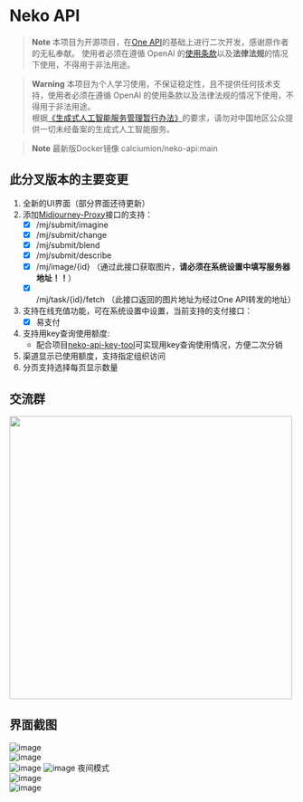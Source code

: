 
# Neko API

> **Note**
> 本项目为开源项目，在[One API](https://github.com/songquanpeng/one-api)的基础上进行二次开发，感谢原作者的无私奉献。 
> 使用者必须在遵循 OpenAI 的[使用条款](https://openai.com/policies/terms-of-use)以及**法律法规**的情况下使用，不得用于非法用途。


> **Warning**
> 本项目为个人学习使用，不保证稳定性，且不提供任何技术支持，使用者必须在遵循 OpenAI 的使用条款以及法律法规的情况下使用，不得用于非法用途。  
> 根据[《生成式人工智能服务管理暂行办法》](http://www.cac.gov.cn/2023-07/13/c_1690898327029107.htm)的要求，请勿对中国地区公众提供一切未经备案的生成式人工智能服务。

> **Note**
> 最新版Docker镜像 calciumion/neko-api:main

## 此分叉版本的主要变更
1. 全新的UI界面（部分界面还待更新）
2. 添加[Midjourney-Proxy](https://github.com/novicezk/midjourney-proxy)接口的支持：
    + [x] /mj/submit/imagine
    + [x] /mj/submit/change
    + [x] /mj/submit/blend
    + [x] /mj/submit/describe
    + [x] /mj/image/{id} （通过此接口获取图片，**请必须在系统设置中填写服务器地址！！**）
    + [x] /mj/task/{id}/fetch （此接口返回的图片地址为经过One API转发的地址）
3. 支持在线充值功能，可在系统设置中设置，当前支持的支付接口：
    + [x] 易支付
4. 支持用key查询使用额度:
    + 配合项目[neko-api-key-tool](https://github.com/Calcium-Ion/neko-api-key-tool)可实现用key查询使用情况，方便二次分销
5. 渠道显示已使用额度，支持指定组织访问
6. 分页支持选择每页显示数量

## 交流群
<img src="https://github.com/Calcium-Ion/new-api/assets/61247483/de536a8a-0161-47a7-a0a2-66ef6de81266" width="500">

## 界面截图
![image](https://github.com/Calcium-Ion/new-api/assets/61247483/3ca0b282-00ff-4c96-bf9d-e29ef615c605)  
![image](https://github.com/Calcium-Ion/new-api/assets/61247483/f4f40ed4-8ccb-43d7-a580-90677827646d)  
![image](https://github.com/Calcium-Ion/new-api/assets/61247483/90d7d763-6a77-4b36-9f76-2bb30f18583d)
![image](https://github.com/Calcium-Ion/new-api/assets/61247483/e414228a-3c35-429a-b298-6451d76d9032)
夜间模式  
![image](https://github.com/Calcium-Ion/new-api/assets/61247483/5b3228e8-2556-44f7-97d6-4f8d8ee6effa)  
![image](https://github.com/Calcium-Ion/new-api/assets/61247483/af9a07ee-5101-4b3d-8bd9-ae21a4fd7e9e)



